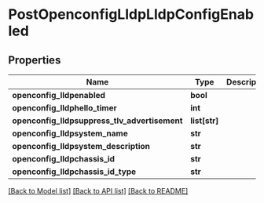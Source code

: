 # PostOpenconfigLldpLldpConfigEnabled

## Properties
Name | Type | Description | Notes
------------ | ------------- | ------------- | -------------
**openconfig_lldpenabled** | **bool** |  | [optional] 
**openconfig_lldphello_timer** | **int** |  | [optional] 
**openconfig_lldpsuppress_tlv_advertisement** | **list[str]** |  | [optional] 
**openconfig_lldpsystem_name** | **str** |  | [optional] 
**openconfig_lldpsystem_description** | **str** |  | [optional] 
**openconfig_lldpchassis_id** | **str** |  | [optional] 
**openconfig_lldpchassis_id_type** | **str** |  | [optional] 

[[Back to Model list]](../README.md#documentation-for-models) [[Back to API list]](../README.md#documentation-for-api-endpoints) [[Back to README]](../README.md)


